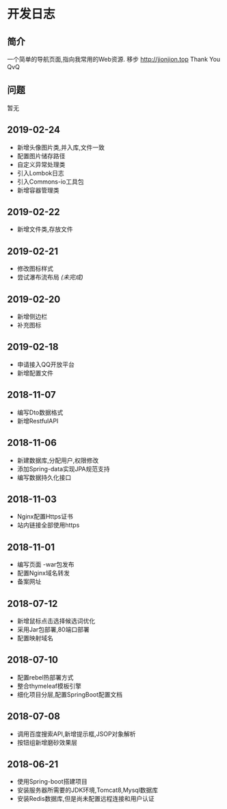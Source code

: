 # 开发日志
## 简介
一个简单的导航页面,指向我常用的Web资源.
移步 http://jionjion.top
Thank You QvQ  

## 问题
暂无

## 2019-02-24
- 新增头像图片类,并入库,文件一致
- 配置图片储存路径
- 自定义异常处理类
- 引入Lombok日志
- 引入Commons-io工具包
- 新增容器管理类 

## 2019-02-22
- 新增文件类,存放文件

## 2019-02-21
- 修改图标样式
- 尝试瀑布流布局  *(未完成)*

## 2019-02-20
- 新增侧边栏
- 补充图标

## 2019-02-18
- 申请接入QQ开放平台
- 新增配置文件

## 2018-11-07
- 编写Dto数据格式
- 新增RestfulAPI

## 2018-11-06
- 新建数据库,分配用户,权限修改
- 添加Spring-data实现JPA规范支持
- 编写数据持久化接口


## 2018-11-03
- Nginx配置Https证书
- 站内链接全部使用https


## 2018-11-01
- 编写页面
-war包发布
- 配置Nginx域名转发
- 备案网址


## 2018-07-12
- 新增鼠标点击选择候选词优化
- 采用Jar包部署,80端口部署
- 配置映射域名


## 2018-07-10
- 配置rebel热部署方式
- 整合thymeleaf模板引擎
- 细化项目分层,配置SpringBoot配置文档 


## 2018-07-08
- 调用百度搜索API,新增提示框,JSOP对象解析
- 按钮组新增磨砂效果层


## 2018-06-21
- 使用Spring-boot搭建项目
- 安装服务器所需要的JDK环境,Tomcat8,Mysql数据库
- 安装Redis数据库,但是尚未配置远程连接和用户认证